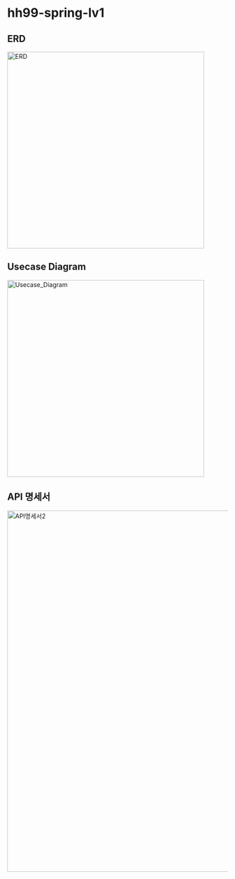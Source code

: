 # hh99-spring-lv1

## ERD
<img width="450" alt="ERD" src="https://github.com/TaeHoon0/hh99-spring-lv1/assets/48711163/dc430a7f-c180-4131-9ecf-f4b1bd992d4c">

## Usecase Diagram
<img width="450" alt="Usecase_Diagram" src="https://github.com/TaeHoon0/hh99-spring-lv1/assets/48711163/3d995c90-0146-444c-9ea7-fd0e977b28dd">

## API 명세서
<img width="826" alt="API명세서2" src="https://github.com/TaeHoon0/hh99-spring-lv1/assets/48711163/dfe588ce-4e66-4545-9b09-98b11d3dc5c0">
